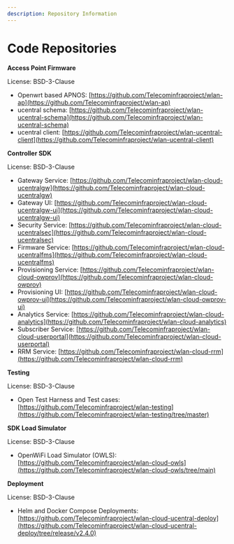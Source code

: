 ```yaml
---
description: Repository Information
---
```


# Code Repositories

**Access Point Firmware**

License: BSD-3-Clause

* Openwrt based APNOS: [https://github.com/Telecominfraproject/wlan-ap](https://github.com/Telecominfraproject/wlan-ap)
* ucentral schema: [https://github.com/Telecominfraproject/wlan-ucentral-schema](https://github.com/Telecominfraproject/wlan-ucentral-schema)
* ucentral client: [https://github.com/Telecominfraproject/wlan-ucentral-client](https://github.com/Telecominfraproject/wlan-ucentral-client)

**Controller SDK**

License: BSD-3-Clause

* Gateway Service: [https://github.com/Telecominfraproject/wlan-cloud-ucentralgw](https://github.com/Telecominfraproject/wlan-cloud-ucentralgw)
* Gateway UI: [https://github.com/Telecominfraproject/wlan-cloud-ucentralgw-ui](https://github.com/Telecominfraproject/wlan-cloud-ucentralgw-ui)
* Security Service: [https://github.com/Telecominfraproject/wlan-cloud-ucentralsec](https://github.com/Telecominfraproject/wlan-cloud-ucentralsec)
* Firmware Service: [https://github.com/Telecominfraproject/wlan-cloud-ucentralfms](https://github.com/Telecominfraproject/wlan-cloud-ucentralfms)
* Provisioning Service: [https://github.com/Telecominfraproject/wlan-cloud-owprov](https://github.com/Telecominfraproject/wlan-cloud-owprov)
* Provisioning UI: [https://github.com/Telecominfraproject/wlan-cloud-owprov-ui](https://github.com/Telecominfraproject/wlan-cloud-owprov-ui)
* Analytics Service: [https://github.com/Telecominfraproject/wlan-cloud-analytics](https://github.com/Telecominfraproject/wlan-cloud-analytics)
* Subscriber Service: [https://github.com/Telecominfraproject/wlan-cloud-userportal](https://github.com/Telecominfraproject/wlan-cloud-userportal)
* RRM Service: [https://github.com/Telecominfraproject/wlan-cloud-rrm](https://github.com/Telecominfraproject/wlan-cloud-rrm)

**Testing**

License: BSD-3-Clause

* Open Test Harness and Test cases: [https://github.com/Telecominfraproject/wlan-testing](https://github.com/Telecominfraproject/wlan-testing/tree/master)

**SDK Load Simulator**

License: BSD-3-Clause

* OpenWiFi Load Simulator (OWLS): [https://github.com/Telecominfraproject/wlan-cloud-owls](https://github.com/Telecominfraproject/wlan-cloud-owls/tree/main)

**Deployment**

License: BSD-3-Clause

* Helm and Docker Compose Deployments: [https://github.com/Telecominfraproject/wlan-cloud-ucentral-deploy](https://github.com/Telecominfraproject/wlan-cloud-ucentral-deploy/tree/release/v2.4.0)
